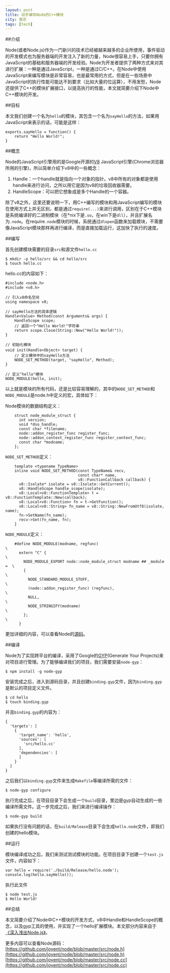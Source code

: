 ```yaml
---
layout: post
title: 动手编写Node的C++模块
city: 南京
tags: [tech]
---
```


##介绍

Node(或者Node.js)作为一门新兴的技术已经被越来越多的企业所使用，事件驱动的开发模式也为服务器端的开发注入了新的力量，Node很容易上手，只要你拥有JavaScript的基础和服务器端的开发经验。Node为开发者提供了两种方式来对其进行扩展：一种是通过JavaScript，一种是通过C/C++。在Node中使用JavaScript来编写模块是非常容易，也是最常用的方式，但是在一些场景中JavaScript的执行性能可能达不到要求（比如大量的位运算），不用发愁，Node还提供了C++的模块扩展接口，以提高执行的性能，本文就简要介绍下Node中C++模块的开发。

##目标

本文我们创建一个名为```hello```的模块，其包含一个名为```sayHello```的方法，如果用JavaScript来表示的话，可能是这样：

	exports.sayHello = function() {
		return "Hello World!";
	}

##概念

Node的JavaScript引擎用的是Google开源的[V8](https://developers.google.com/v8/) JavaScript引擎(Chrome浏览器所用的引擎)，所以简单介绍下v8中的一些概念：

1. Handle：一个handle就是指向一个对象的指针。v8中所有的对象都是使用handle来进行访问，之所以用它是因为v8的垃圾回收器需要。
2. HandleScope：可以把它想象成是多个Handle的一个容器。

除了v8之外，这里还要说明一下，用C++编写的模块和用JavaScript编写的模块在使用方式上并无区别，都是通过```require(...)```来进行调用，区别在于C++模块是系统编译好的二进制模块（在*nix下是````.so````，在win下是```dll```），并且扩展名为```.node```。在require```.node```模块的时候，系统通过```dlopen```函数来加载模块，不需要像JavaScript模块那样再进行编译，而是直接加载运行，这加快了执行的速度。

##编写

首先创建模块需要的目录```src```和源文件```hello.cc```

	$ mkdir -p hello/src && cd hello/src
	$ touch hello.cc

hello.cc的内容如下：

	#include <node.h>
	#include <v8.h>

	// 引入v8命名空间
	using namespace v8;

	// sayHello方法的具体逻辑
	Handle<Value> Method(const Arguments& args) {
		HandleScope scope;
		// 返回一个"Hello World!"字符串
		return scope.Close(String::New("Hello World!"));
	}

	// 初始化模块
	void init(Handle<Object> target) {　
		// 定义模块中的sayHello方法
	    NODE_SET_METHOD(target, "sayHello", Method);
	}

	// 定义"hello"模块
	NODE_MODULE(hello, init);

以上就是模块的所有代码，还是比较容易理解的，其中的`NODE_SET_METHOD`和`NODE_MODULE`是node.h中定义的宏，具体如下：

Node模块的数据结构定义：

```
	struct node_module_struct {
	  int version;
	  void *dso_handle;
	  const char *filename;
	  node::addon_register_func register_func;
	  node::addon_context_register_func register_context_func;
	  const char *modname;
	};
```

`NODE_SET_METHOD`定义：

```
	template <typename TypeName>
	inline void NODE_SET_METHOD(const TypeName& recv,
	                            const char* name,
	                            v8::FunctionCallback callback) {
	  v8::Isolate* isolate = v8::Isolate::GetCurrent();
	  v8::HandleScope handle_scope(isolate);
	  v8::Local<v8::FunctionTemplate> t = v8::FunctionTemplate::New(callback);
	  v8::Local<v8::Function> fn = t->GetFunction();
	  v8::Local<v8::String> fn_name = v8::String::NewFromUtf8(isolate, name);
	  fn->SetName(fn_name);
	  recv->Set(fn_name, fn);
	}
```

`NODE_MODULE`定义：

```
	#define NODE_MODULE(modname, regfunc)                                 \
	  extern "C" {                                                        \
	    NODE_MODULE_EXPORT node::node_module_struct modname ## _module =  \
	    {                                                                 \
	      NODE_STANDARD_MODULE_STUFF,                                     \
	      (node::addon_register_func) (regfunc),                          \
	      NULL,                                                           \
	      NODE_STRINGIFY(modname)                                         \
	    };                                                                \
	  }
```

更加详细的内容，可以查看Node的[源码](https://github.com/joyent/node/blob/master/src/node.h)。

##编译

Node为了实现跨平台的编译，采用了Google的[GYP](https://code.google.com/p/gyp/)(Generate Your Projects)来对项目进行管理。为了能够编译我们的项目，我们需要安装```node-gyp```：

	$ npm install -g node-gyp

安装完成之后，进入到源码目录，并且创建```binding.gyp```文件，因为```binding.gyp```是默认的项目定义文件。

	$ cd hello
	$ touch binding.gyp

并且```binding.gyp```的内容为：

	{
	  'targets': [
	    {
	      'target_name': 'hello',
	      'sources': [
	        'src/hello.cc'
	      ],
	      'dependencies': [
	      ]
	    }
	  ]
	}

之后我们以```binding.gyp```文件来生成```Makefile```等编译所需的文件：

	$ node-gyp configure

执行完成之后，在项目目录下会生成一个```build```目录，里边是gyp自动生成的一些编译所需文件。这一步完成之后，我们来进行编译操作：

	$ node-gyp build

如果执行没有问题的话，在```build/Release```目录下会生成```hello.node```文件，即我们创建的hello模块。

##运行

模块编译成功之后，我们来测试测试模块的功能。在项目目录下创建一个```test.js```文件，内容如下：

	var hello = require('./build/Release/hello.node');
	console.log(hello.sayHello());

执行此文件

	$ node test.js
	$ Hello World!

##总结

本文简要介绍了Node中C++模块的开发方式，v8中Handle和HandleScope的概念，以及gyp工具的使用，并实现了一个hello扩展模块。本文部分内容来自于[《深入浅出Node.js》](http://book.douban.com/subject/25768396/)。

更多内容可以查看Node源码：   
[https://github.com/joyent/node/blob/master/src/node.h](https://github.com/joyent/node/blob/master/src/node.h)   
[https://github.com/joyent/node/blob/master/src/node.cc](https://github.com/joyent/node/blob/master/src/node.cc)
